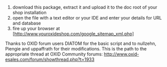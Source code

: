 1. download this package, extract it and upload it to the doc root of your shop installation 
2. open the file with a text editor or your IDE and enter your details for URL and database
3. fire up your browser at [http://www.youroxideshop.com/google_sitemap_xml.php]

Thanks to OXID forum users DIATOM for the basic script and to nullzehn, Piengie and uppaffrath for their modifications.
This is the path to the appropriate thread at OXID Community forums: http://www.oxid-esales.com/forum/showthread.php?t=1933